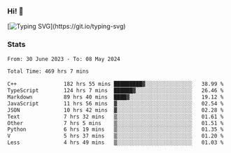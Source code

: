 ### Hi!  👋

[![Typing SVG](https://readme-typing-svg.herokuapp.com?font=Fira+Code&pause=1000&width=435&lines=Hello!+I'm+Texiwustion.)](https://git.io/typing-svg)

### Stats

<!--START_SECTION:waka-->

```txt
From: 30 June 2023 - To: 08 May 2024

Total Time: 469 hrs 7 mins

C++               182 hrs 55 mins █████████▓░░░░░░░░░░░░░░░   38.99 %
TypeScript        124 hrs 7 mins  ██████▓░░░░░░░░░░░░░░░░░░   26.46 %
Markdown          89 hrs 40 mins  ████▓░░░░░░░░░░░░░░░░░░░░   19.12 %
JavaScript        11 hrs 56 mins  ▓░░░░░░░░░░░░░░░░░░░░░░░░   02.54 %
JSON              10 hrs 42 mins  ▓░░░░░░░░░░░░░░░░░░░░░░░░   02.28 %
Text              7 hrs 32 mins   ▒░░░░░░░░░░░░░░░░░░░░░░░░   01.61 %
Other             7 hrs 5 mins    ▒░░░░░░░░░░░░░░░░░░░░░░░░   01.51 %
Python            6 hrs 19 mins   ▒░░░░░░░░░░░░░░░░░░░░░░░░   01.35 %
V                 5 hrs 37 mins   ▒░░░░░░░░░░░░░░░░░░░░░░░░   01.20 %
Less              4 hrs 49 mins   ▒░░░░░░░░░░░░░░░░░░░░░░░░   01.03 %
```

<!--END_SECTION:waka-->
